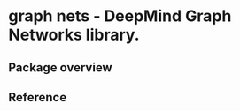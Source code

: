 # graph nets - DeepMind Graph Networks library.

## Package overview <!-- README.md -->
<!--#include file="https://github.com/deepmind/graph_nets/blob/master/graph_nets/README.md" -->

## Reference <!-- contents.md -->
<!--#include file="contents.md" -->
